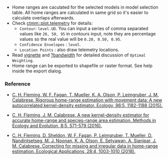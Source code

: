 
- Home ranges are caculated for the selected models in model selection table. All home ranges are calculated in same grid so it's easier to calculate overlaps afterwards.
- Check [ctmm::plot.telemetry](https://ctmm-initiative.github.io/ctmm/reference/plot.telemetry.html) for details:
  - `Contour`: `level.UD`. You can input a series of comma separated values like `20, 50, 95` in contours input, note they are percentage values so the real value will be `0.20, 0.50, 0.95`. 
  - `Confidence Envelopes` : `level`.
  - `Location Points` : also draw telemetry locations.
- Read [vignette](https://ctmm-initiative.github.io/ctmm/articles/akde.html) and [?bandwidth](https://ctmm-initiative.github.io/ctmm/reference/bandwidth.html) for detailed discussion of `Optimal Weighting`.
- Home range can be exported to shapefile or raster format. See help inside the export dialog.

### Reference
- [C. H. Fleming, W. F. Fagan, T. Mueller, K. A. Olson, P. Leimgruber, J. M. Calabrese. Rigorous home-range estimation with movement data: A new autocorrelated kernel-density estimator. Ecology, 96:5, 1182-1188 (2015).](https://doi.org/10.1890/14-2010.1)

- [C. H. Fleming, J. M. Calabrese. A new kernel-density estimator for accurate home-range and species-range area estimation. Methods in Ecology and Evolution, 8:5, 571-579 (2016).](https://doi.org/10.1111/2041-210X.12673)

- [C. H. Fleming, D. Sheldon, W. F. Fagan, P. Leimgruber, T. Mueller, D. Nandintsetseg, M. J. Noonan, K. A. Olson, E. Setyawan, A. Sianipar, J. M. Calabrese. Correcting for missing and irregular data in home-range estimation. Ecological Applications, 28:4, 1003-1010 (2018).](https://doi.org/10.1002/eap.1704)
